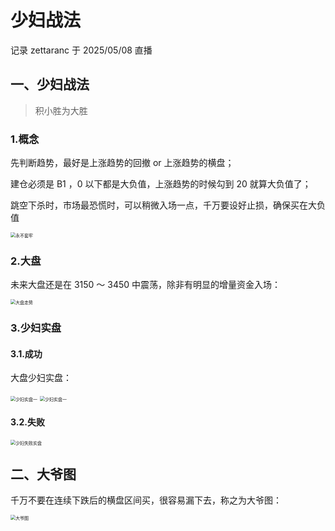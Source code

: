# 少妇战法

记录 zettaranc 于 2025/05/08 直播

## 一、少妇战法

> 积小胜为大胜

### 1.概念

先判断趋势，最好是上涨趋势的回撤 or 上涨趋势的横盘；

建仓必须是 B1 ，0 以下都是大负值，上涨趋势的时候勾到 20 就算大负值了；

跳空下杀时，市场最恐慌时，可以稍微入场一点，千万要设好止损，确保买在大负值

<img src="https://blogcola1213.oss-cn-wuhan-lr.aliyuncs.com/practice/2025/03/01.png" alt="永不套牢" style="margin:auto;zoom:50%;">

### 2.大盘

未来大盘还是在 3150 ～ 3450 中震荡，除非有明显的增量资金入场：

<img src="https://blogcola1213.oss-cn-wuhan-lr.aliyuncs.com/practice/2025/03/02.png" alt="大盘走势" style="margin:auto;zoom:50%;">

### 3.少妇实盘

#### 3.1.成功

大盘少妇实盘：

<img src="https://blogcola1213.oss-cn-wuhan-lr.aliyuncs.com/practice/2025/03/03.png" alt="少妇实盘一" style="margin:auto;zoom:50%;">

<img src="https://blogcola1213.oss-cn-wuhan-lr.aliyuncs.com/practice/2025/03/04.png" alt="少妇实盘一" style="margin:auto;zoom:50%;">

#### 3.2.失败

<img src="https://blogcola1213.oss-cn-wuhan-lr.aliyuncs.com/practice/2025/03/05.png" alt="少妇失败实盘" style="margin:auto;zoom:50%;">

## 二、大爷图

千万不要在连续下跌后的横盘区间买，很容易漏下去，称之为大爷图：

<img src="https://blogcola1213.oss-cn-wuhan-lr.aliyuncs.com/practice/2025/03/06.png" alt="大爷图" style="margin:auto;zoom:50%;">